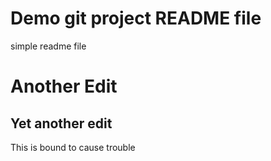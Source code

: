# Demo git project README file

simple readme file

# Another Edit

## Yet another edit

This is bound to cause trouble